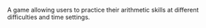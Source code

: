 A game allowing users to practice their arithmetic skills at different difficulties and time settings.
